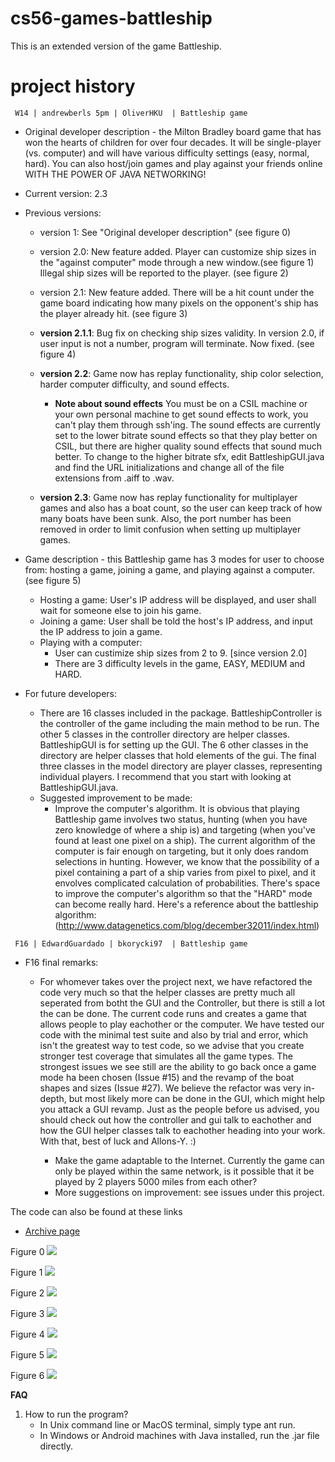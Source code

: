 # cs56-games-battleship

This is an extended version of the game Battleship. 

project history
===============
```
 W14 | andrewberls 5pm | OliverHKU  | Battleship game
```

* Original developer description - the Milton Bradley board game that has won the hearts of children for over four decades. It will be single-player (vs. computer) and will have various difficulty settings (easy, normal, hard).  You can also host/join games and play against your friends online WITH THE POWER OF JAVA NETWORKING!

* Current version: 2.3
* Previous versions:
	* version 1: See "Original developer description" (see figure 0)
	* version 2.0: New feature added. Player can customize ship sizes in the "against computer" mode through a new window.(see figure 1) Illegal ship sizes will be reported to the player. (see figure 2)
	* version 2.1: New feature added. There will be a hit count under the game board indicating how many pixels on the opponent's ship has the player already hit. (see figure 3)
	* <b>version 2.1.1</b>: Bug fix on checking ship sizes validity. In version 2.0, if user input is not a number, program will terminate. Now fixed. (see figure 4)
    * <b>version 2.2</b>: Game now has replay functionality, ship color selection, harder computer difficulty, and sound effects.
        * <b>Note about sound effects</b> You must be on a CSIL machine or your own personal machine to get sound effects to work, you can't play them through ssh'ing. The sound effects are currently set to the lower bitrate sound effects so that they play better on CSIL, but there are higher quality sound effects that sound much better. To change to the higher bitrate sfx, edit BattleshipGUI.java and find the URL initializations and change all of the file extensions from .aiff to .wav.

    * <b>version 2.3</b>: Game now has replay functionality for multiplayer games and also has a boat count, so the user can keep track of how many boats have been sunk. Also, the port number has been removed in order to limit confusion when setting up multiplayer games.

* Game description - this Battleship game has 3 modes for user to choose from: hosting a game, joining a game, and playing against a computer. (see figure 5)
	
	* Hosting a game: User's IP address will be displayed, and user shall wait for someone else to join his game.
	* Joining a game: User shall be told the host's IP address, and input the IP address to join a game.
	* Playing with a computer:
		* User can custimize ship sizes from 2 to 9. [since version 2.0]
		* There are 3 difficulty levels in the game, EASY, MEDIUM and HARD.


* For future developers:
	* There are 16 classes included in the package. BattleshipController is the controller of the game including the main method to be run. The other 5 classes in the controller directory are helper classes. BattleshipGUI is for setting up the GUI. The 6 other classes in the directory are helper classes that hold elements of the gui. The final three classes in the model directory are player classes, representing individual players. I recommend that you start with looking at BattleshipGUI.java.
	* Suggested improvement to be made:
		* Improve the computer's algorithm. It is obvious that playing Battleship game involves two status, hunting (when you have zero knowledge of where a ship is) and targeting (when you've found at least one pixel on a ship). The current algorithm of the computer is fair enough on targeting, but it only does random selections in hunting. However, we know that the possibility of a pixel containing a part of a ship varies from pixel to pixel, and it envolves complicated calculation of probabilities. There's space to improve the computer's algorithm so that the "HARD" mode can become really hard. Here's a reference about the battleship algorithm: 
(http://www.datagenetics.com/blog/december32011/index.html)

```
 F16 | EdwardGuardado | bkorycki97  | Battleship game
```
* F16 final remarks:
	* For whomever takes over the project next, we have refactored the code very much so that the helper classes are pretty much all seperated from botht the GUI and the Controller, but there is still a lot the can be done. The current code runs and creates a game that allows people to play eachother or the computer. We have tested our code with the minimal test suite and also by trial and error, which isn't the greatest way to test code, so we advise that you create stronger test coverage that simulates all the game types. The strongest issues we see still are the ability to go back once a game mode ha been chosen (Issue #15) and the revamp of the boat shapes and sizes (Issue #27). We believe the refactor was very in-depth, but most likely more can be done in the GUI, which might help you attack a GUI revamp. Just as the people before us advised, you should check out how the controller and gui talk to eachother and how the GUI helper classes talk to eachother heading into your work. With that, best of luck and Allons-Y. :)


		* Make the game adaptable to the Internet. Currently the game can only be played within the same network, is it possible that it be played by 2 players 5000 miles from each other?
		* More suggestions on improvement: see issues under this project.


The code can also be found at these links

- [Archive page](https://foo.cs.ucsb.edu/cs56/issues/0000501/)


Figure 0
![](http://i.imgur.com/AUr93FG.png)


Figure 1
![](http://i.imgur.com/Pc82RXX.png)


Figure 2
![](http://i.imgur.com/PnBQ9Lu.png)


Figure 3
![](http://i.imgur.com/1iNCHmp.png)


Figure 4
![](http://i.imgur.com/djezD7F.png)


Figure 5
![](http://i.imgur.com/svm5tkM.png)


Figure 6
![](http://i.imgur.com/pHAfWoO.png)		

<b>FAQ</b>

1. How to run the program?
	* In Unix command line or MacOS terminal, simply type ant run.
	* In Windows or Android machines with Java installed, run the .jar file directly.
